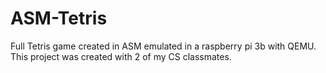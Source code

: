 # ASM-Tetris
Full Tetris game created in ASM emulated in a raspberry pi 3b with QEMU. This project was created with 2 of my CS classmates.
